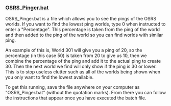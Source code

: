 ### [OSRS_Pinger.bat](https://raw.githubusercontent.com/OffensiveExile/Runescape/master/OSRS_Pinger.bat)

OSRS_Pinger.bat is a file which allows you to see the pings of the OSRS worlds. If you want to find the lowest ping worlds, type 0 when instructed to enter a "Percentage". This percentage is taken from the ping of the world and then added to the ping of the world so you can find worlds with similar ping.

An example of this is, World 301 will give you a ping of 20, so the percentage (in this case 50) is taken from 20 to give us 10, then we combine the percentage of the ping and add it to the actual ping to create 30. Then the next world we find will only show if the ping is 30 or lower. This is to stop useless clutter such as all of the worlds being shown when you only want to find the lowest available.

To get this running, save the file anywhere on your computer as "OSRS_Pinger.bat" (without the quotation marks).
From there you can follow the instructions that appear once you have executed the batch file.
